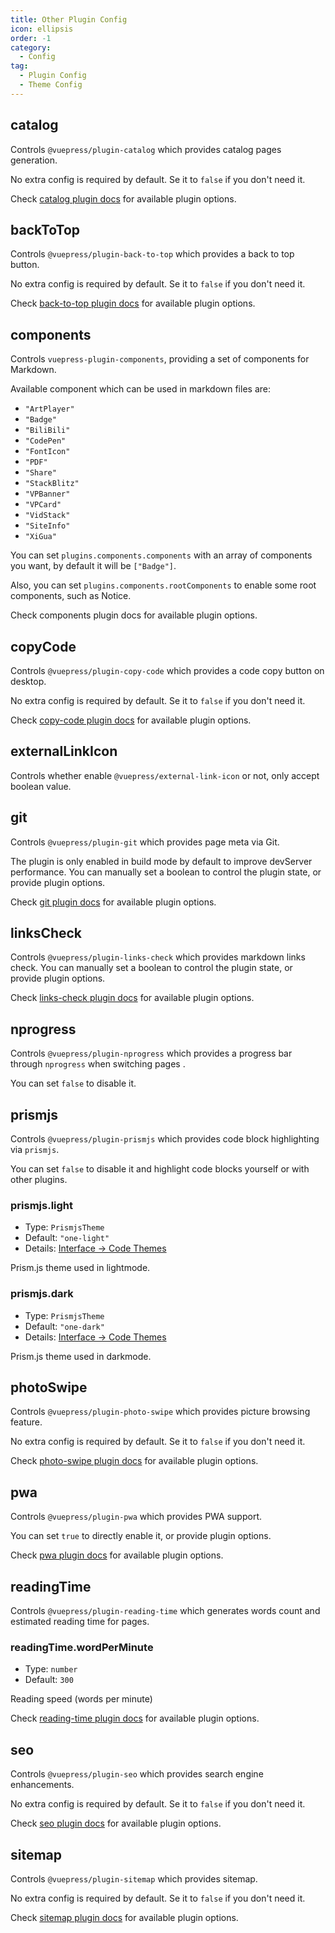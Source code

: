 ```yaml
---
title: Other Plugin Config
icon: ellipsis
order: -1
category:
  - Config
tag:
  - Plugin Config
  - Theme Config
---
```


## catalog <Badge text="enabled by default" />

Controls `@vuepress/plugin-catalog` which provides catalog pages generation.

No extra config is required by default. Se it to `false` if you don't need it.

Check [catalog plugin docs][catalog-config] for available plugin options.

## backToTop <Badge text="enabled by default" />

Controls `@vuepress/plugin-back-to-top` which provides a back to top button.

No extra config is required by default. Se it to `false` if you don't need it.

Check [back-to-top plugin docs][back-to-top-config] for available plugin options.

## components

Controls `vuepress-plugin-components`, providing a set of components for Markdown.

Available component which can be used in markdown files are:

- `"ArtPlayer"`
- `"Badge"`
- `"BiliBili"`
- `"CodePen"`
- `"FontIcon"`
- `"PDF"`
- `"Share"`
- `"StackBlitz"`
- `"VPBanner"`
- `"VPCard"`
- `"VidStack"`
- `"SiteInfo"`
- `"XiGua"`

You can set `plugins.components.components` with an array of components you want, by default it will be `["Badge"]`.

Also, you can set `plugins.components.rootComponents` to enable some root components, such as Notice.

Check <ProjectLink name="components" path="/config.html">components plugin docs</ProjectLink> for available plugin options.

## copyCode <Badge text="enabled by default" />

Controls `@vuepress/plugin-copy-code` which provides a code copy button on desktop.

No extra config is required by default. Se it to `false` if you don't need it.

Check [copy-code plugin docs][copy-code-config] for available plugin options.

## externalLinkIcon <Badge text="enabled by default" />

Controls whether enable `@vuepress/external-link-icon` or not, only accept boolean value.

## git <Badge text="enabled in production" />

Controls `@vuepress/plugin-git` which provides page meta via Git.

The plugin is only enabled in build mode by default to improve devServer performance. You can manually set a boolean to control the plugin state, or provide plugin options.

Check [git plugin docs][git-config] for available plugin options.

## linksCheck <Badge text="enabled by default" />

Controls `@vuepress/plugin-links-check` which provides markdown links check. You can manually set a boolean to control the plugin state, or provide plugin options.

Check [links-check plugin docs][links-check-config] for available plugin options.

## nprogress <Badge text="enabled by default" />

Controls `@vuepress/plugin-nprogress` which provides a progress bar through `nprogress` when switching pages .

You can set `false` to disable it.

## prismjs <Badge text="enabled by default" />

Controls `@vuepress/plugin-prismjs` which provides code block highlighting via `prismjs`.

You can set `false` to disable it and highlight code blocks yourself or with other plugins.

### prismjs.light

- Type: `PrismjsTheme`
- Default: `"one-light"`
- Details: [Interface → Code Themes](../../guide/interface/code-theme.md)

Prism.js theme used in lightmode.

### prismjs.dark

- Type: `PrismjsTheme`
- Default: `"one-dark"`
- Details: [Interface → Code Themes](../../guide/interface/code-theme.md)

Prism.js theme used in darkmode.

## photoSwipe <Badge text="enabled by default" />

Controls `@vuepress/plugin-photo-swipe` which provides picture browsing feature.

No extra config is required by default. Se it to `false` if you don't need it.

Check [photo-swipe plugin docs][photo-swipe-config] for available plugin options.

## pwa

Controls `@vuepress/plugin-pwa` which provides PWA support.

You can set `true` to directly enable it, or provide plugin options.

Check [pwa plugin docs][pwa-config] for available plugin options.

## readingTime <Badge text="enabled by default" />

Controls `@vuepress/plugin-reading-time` which generates words count and estimated reading time for pages.

### readingTime.wordPerMinute

- Type: `number`
- Default: `300`

Reading speed (words per minute)

Check [reading-time plugin docs][reading-time-config] for available plugin options.

## seo <Badge text="enabled by default" />

Controls `@vuepress/plugin-seo` which provides search engine enhancements.

No extra config is required by default. Se it to `false` if you don't need it.

Check [seo plugin docs][seo-config] for available plugin options.

## sitemap <Badge text="enabled by default" />

Controls `@vuepress/plugin-sitemap` which provides sitemap.

No extra config is required by default. Se it to `false` if you don't need it.

Check [sitemap plugin docs][sitemap-config] for available plugin options.

[back-to-top-config]: https://ecosystem.vuejs.press/plugins/back-to-top.html#options
[catalog-config]: https://ecosystem.vuejs.press/plugins/catalog.html#options
[copy-code-config]: https://ecosystem.vuejs.press/plugins/copy-code.html#options
[git-config]: https://ecosystem.vuejs.press/plugins/git.html#options
[links-check-config]: https://ecosystem.vuejs.press/plugins/links-check.html#options
[photo-swipe-config]: https://ecosystem.vuejs.press/plugins/photo-swipe.html#options
[pwa-config]: https://ecosystem.vuejs.press/plugins/pwa/config.html#options
[reading-time-config]: https://ecosystem.vuejs.press/plugins/reading-time.html#options
[seo-config]: https://ecosystem.vuejs.press/plugins/sitemap/config.html
[sitemap-config]: https://ecosystem.vuejs.press/plugins/seo/config.html
